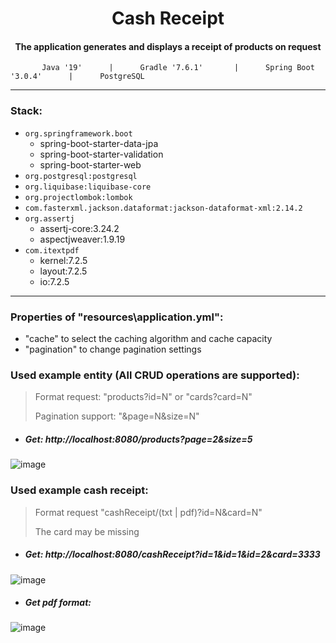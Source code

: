
<h1 align="center">Cash Receipt</h1>

<h4 align="center">The application generates and displays a receipt of products on request </h4>


           Java '19'      |      Gradle '7.6.1'       |      Spring Boot '3.0.4'      |      PostgreSQL       
---
### Stack:

- `org.springframework.boot`
    - spring-boot-starter-data-jpa
    - spring-boot-starter-validation
    - spring-boot-starter-web
- `org.postgresql:postgresql`
- `org.liquibase:liquibase-core`
- `org.projectlombok:lombok`
- `com.fasterxml.jackson.dataformat:jackson-dataformat-xml:2.14.2`
- `org.assertj`
    - assertj-core:3.24.2
    - aspectjweaver:1.9.19
- `com.itextpdf`
    - kernel:7.2.5
    - layout:7.2.5
    - io:7.2.5
---

### Properties of "resources\application.yml":
- "cache" to select the caching algorithm and cache capacity
- "pagination" to change pagination settings

### Used example entity (All CRUD operations are supported):

> Format request: "products?id=N" or "cards?card=N"
>
> Pagination support: "&page=N&size=N"

- ##### Get: http://localhost:8080/products?page=2&size=5
![image](https://user-images.githubusercontent.com/100039077/230886803-a03e4d6e-9358-496e-9359-56e413d6b7e8.png)

### Used example cash receipt:

> Format request "cashReceipt/(txt | pdf)?id=N&card=N"
>
> The card may be missing

- ##### Get: http://localhost:8080/cashReceipt?id=1&id=1&id=2&card=3333
![image](https://user-images.githubusercontent.com/100039077/224175445-efaa885e-6931-4839-946c-0862cb7cb217.png)
- ##### Get pdf format:
![image](https://user-images.githubusercontent.com/100039077/226687806-2689f851-8837-4ed3-83dd-99b425be6871.png)

